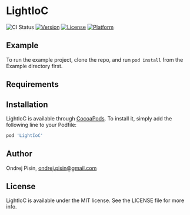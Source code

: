 # LightIoC

![CI Status](https://github.com/PisinO/LightIoC/workflows/CI/badge.svg)
[![Version](https://img.shields.io/cocoapods/v/LightIoC.svg?style=flat)](https://cocoapods.org/pods/LightIoC)
[![License](https://img.shields.io/cocoapods/l/LightIoC.svg?style=flat)](https://cocoapods.org/pods/LightIoC)
[![Platform](https://img.shields.io/cocoapods/p/LightIoC.svg?style=flat)](https://cocoapods.org/pods/LightIoC)

## Example

To run the example project, clone the repo, and run `pod install` from the Example directory first.

## Requirements

## Installation

LightIoC is available through [CocoaPods](https://cocoapods.org). To install
it, simply add the following line to your Podfile:

```ruby
pod 'LightIoC'
```

## Author

Ondrej Pisin, ondrej.pisin@gmail.com

## License

LightIoC is available under the MIT license. See the LICENSE file for more info.
